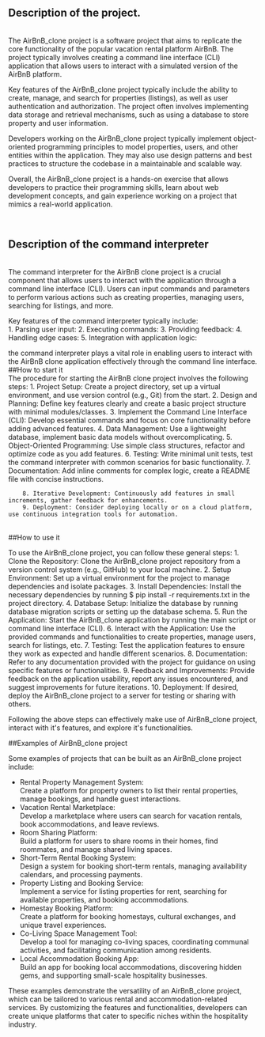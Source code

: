 ## Description of the project.

<br />
        The AirBnB_clone project is a software project that aims to replicate the core functionality of the popular vacation rental platform AirBnB. The project typically involves creating a command line interface (CLI) application that allows users to interact with a simulated version of the AirBnB platform.

Key features of the AirBnB_clone project typically include the ability to create, manage, and search for properties (listings), as well as user authentication and authorization. The project often involves implementing data storage and retrieval mechanisms, such as using a database to store property and user information.

Developers working on the AirBnB_clone project typically implement object-oriented programming principles to model properties, users, and other entities within the application. They may also use design patterns and best practices to structure the codebase in a maintainable and scalable way.

Overall, the AirBnB_clone project is a hands-on exercise that allows developers to practice their programming skills, learn about web development concepts, and gain experience working on a project that mimics a real-world application.

<br />

## Description of the command interpreter
<br />
        The command interpreter for the AirBnB clone project is a crucial component that allows users to interact with the application through a command line interface (CLI). Users can input commands and parameters to perform various actions such as creating properties, managing users, searching for listings, and more.

Key features of the command interpreter typically include:
<br />
        1. Parsing user input:
        2. Executing commands:
        3. Providing feedback:
        4. Handling edge cases:
        5. Integration with application logic:

the command interpreter plays a vital role in enabling users to interact with the AirBnB clone application effectively through the command line interface.
<br />
##How to start it
<br />
The procedure for starting the AirBnB clone project involves the following steps:
        1. Project Setup: Create a project directory, set up a virtual environment, and use version control (e.g., Git) from the start.
        2. Design and Planning: Define key features clearly and create a basic project structure with minimal modules/classes.
        3. Implement the Command Line Interface (CLI): Develop essential commands and focus on core functionality before adding advanced features.
        4. Data Management: Use a lightweight database, implement basic data models without overcomplicating.
        5. Object-Oriented Programming: Use simple class structures, refactor and optimize code as you add features.
        6. Testing: Write minimal unit tests, test the command interpreter with common scenarios for basic functionality.
        7. Documentation: Add inline comments for complex logic, create a README file with concise instructions.


        8. Iterative Development: Continuously add features in small increments, gather feedback for enhancements.
        9. Deployment: Consider deploying locally or on a cloud platform, use continuous integration tools for automation.

<br />
##How to use it
<br />

To use the AirBnB_clone project, you can follow these general steps:
        1. Clone the Repository:
Clone the AirBnB_clone project repository from a version control system (e.g., GitHub) to your local machine.
        2. Setup Environment:
Set up a virtual environment for the project to manage dependencies and isolate packages.
        3. Install Dependencies:
Install the necessary dependencies by running $ pip install -r requirements.txt in the project directory.
        4. Database Setup:
Initialize the database by running database migration scripts or setting up the database schema.
        5. Run the Application:
Start the AirBnB_clone application by running the main script or command line interface (CLI).
        6. Interact with the Application:
Use the provided commands and functionalities to create properties, manage users, search for listings, etc.
        7. Testing:
Test the application features to ensure they work as expected and handle different scenarios.
        8. Documentation:
Refer to any documentation provided with the project for guidance on using specific features or functionalities.
        9. Feedback and Improvements:
Provide feedback on the application usability, report any issues encountered, and suggest improvements for future iterations.
        10. Deployment:
If desired, deploy the AirBnB_clone project to a server for testing or sharing with others.

Following the above steps can effectively make use of AirBnB_clone project, interact with it's features, and explore it's functionalities.

##Examples of AirBnB_clone project
<br />
<p> Some examples of projects that can be built as an AirBnB_clone project include:</p>
<ul>
<li>Rental Property Management System:</li>
Create a platform for property owners to list their rental properties, manage bookings, and handle guest interactions.

<li>Vacation Rental Marketplace:</li>
Develop a marketplace where users can search for vacation rentals, book accommodations, and leave reviews.
<li>Room Sharing Platform:</li>
Build a platform for users to share rooms in their homes, find roommates, and manage shared living spaces.
<li>Short-Term Rental Booking System:</li>
Design a system for booking short-term rentals, managing availability calendars, and processing payments.

<li>Property Listing and Booking Service:</li>
Implement a service for listing properties for rent, searching for available properties, and booking accommodations.

<li>Homestay Booking Platform:</li>
Create a platform for booking homestays, cultural exchanges, and unique travel experiences.

<li>Co-Living Space Management Tool:</li>
Develop a tool for managing co-living spaces, coordinating communal activities, and facilitating communication among residents.

<li>Local Accommodation Booking App:</li>
Build an app for booking local accommodations, discovering hidden gems, and supporting small-scale hospitality businesses.
</ul>
<p>
These examples demonstrate the versatility of an AirBnB_clone project, which can be tailored to various rental and accommodation-related services. By customizing the features and functionalities, developers can create unique platforms that cater to specific niches within the hospitality industry.</p>
